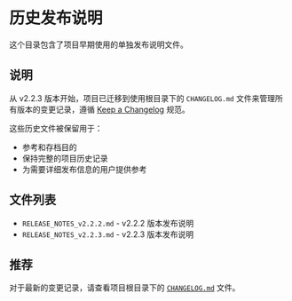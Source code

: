 # 历史发布说明

这个目录包含了项目早期使用的单独发布说明文件。

## 说明

从 v2.2.3 版本开始，项目已迁移到使用根目录下的 `CHANGELOG.md` 文件来管理所有版本的变更记录，遵循 [Keep a Changelog](https://keepachangelog.com/zh-CN/1.0.0/) 规范。

这些历史文件被保留用于：
- 参考和存档目的
- 保持完整的项目历史记录
- 为需要详细发布信息的用户提供参考

## 文件列表

- `RELEASE_NOTES_v2.2.2.md` - v2.2.2 版本发布说明
- `RELEASE_NOTES_v2.2.3.md` - v2.2.3 版本发布说明

## 推荐

对于最新的变更记录，请查看项目根目录下的 [`CHANGELOG.md`](../CHANGELOG.md) 文件。
